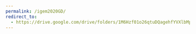 ```yaml
---
permalink: /igem2020GD/
redirect_to:
  - https://drive.google.com/drive/folders/1M6Hzf01o26qtuDQagehfYVXlbMpxDFBl?usp=sharing
---
```

